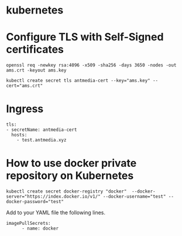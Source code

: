 # kubernetes

# Configure TLS with Self-Signed certificates

`openssl req -newkey rsa:4096 -x509 -sha256 -days 3650 -nodes -out ams.crt -keyout ams.key`

`kubectl create secret tls antmedia-cert --key="ams.key" --cert="ams.crt"`

# Ingress
```
tls:
- secretName: antmedia-cert
  hosts:
    - test.antmedia.xyz
```

# How to use docker private repository on Kubernetes
```
kubectl create secret docker-registry "docker"  --docker-server="https://index.docker.io/v1/" --docker-username="test" --docker-password="test"
```
Add to your YAML file the following lines.
```
imagePullSecrets:
      - name: docker
```
#
